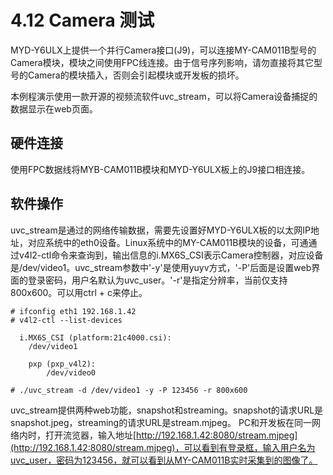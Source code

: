# 4.12 Camera 测试

MYD-Y6ULX上提供一个并行Camera接口(J9)，可以连接MY-CAM011B型号的Camera模块，模块之间使用FPC线连接。由于信号序列影响，请勿直接将其它型号的Camera的模块插入，否则会引起模块或开发板的损坏。

本例程演示使用一款开源的视频流软件uvc_stream，可以将Camera设备捕捉的数据显示在web页面。

## 硬件连接

使用FPC数据线将MYB-CAM011B模块和MYD-Y6ULX板上的J9接口相连接。

## 软件操作

uvc_stream是通过的网络传输数据，需要先设置好MYD-Y6ULX板的以太网IP地址，对应系统中的eth0设备。Linux系统中的MY-CAM011B模块的设备，可通通过v4l2-ctl命令来查询到，输出信息的i.MX6S_CSI表示Camera控制器，对应设备是/dev/video1。uvc_stream参数中'-y'是使用yuyv方式，'-P'后面是设置web界面的登录密码，用户名默认为uvc_user。'-r'是指定分辨率，当前仅支持800x600。可以用ctrl + c来停止。


```
# ifconfig eth1 192.168.1.42
# v4l2-ctl --list-devices
 
  i.MX6S_CSI (platform:21c4000.csi):
    /dev/video1

    pxp (pxp_v4l2):
        /dev/video0

# ./uvc_stream -d /dev/video1 -y -P 123456 -r 800x600
```

uvc_stream提供两种web功能，snapshot和streaming。snapshot的请求URL是snapshot.jpeg，streaming的请求URL是stream.mjpeg。
PC和开发板在同一网络内时，打开流览器，输入地址[http://192.168.1.42:8080/stream.mjpeg](http://192.168.1.42:8080/stream.mjpeg)，可以看到有登录框，输入用户名为uvc_user，密码为123456，就可以看到从MY-CAM011B实时采集到的图像了。

